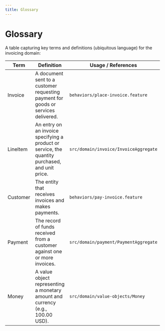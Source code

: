 ```yaml
---
title: Glossary
---
```


# Glossary

A table capturing key terms and definitions (ubiquitous language) for the invoicing domain:

| Term     | Definition                                                                                   | Usage / References                                 |
|----------|----------------------------------------------------------------------------------------------|----------------------------------------------------|
| Invoice  | A document sent to a customer requesting payment for goods or services delivered.            | `behaviors/place-invoice.feature`                  |
| LineItem | An entry on an invoice specifying a product or service, the quantity purchased, and unit price. | `src/domain/invoice/InvoiceAggregate`              |
| Customer | The entity that receives invoices and makes payments.                                        | `behaviors/pay-invoice.feature`                    |
| Payment  | The record of funds received from a customer against one or more invoices.                    | `src/domain/payment/PaymentAggregate`              |
| Money    | A value object representing a monetary amount and currency (e.g., 100.00 USD).                | `src/domain/value-objects/Money`                   |